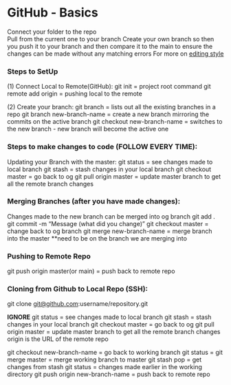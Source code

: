 # **GitHub - Basics**
Connect your folder to the repo <br/>
Pull from the current one to your branch
Create your own branch so then you push it to your branch and then compare it to the main to ensure the changes can be made without any matching errors
For more on [editing style](https://docs.github.com/en/get-started/writing-on-github/getting-started-with-writing-and-formatting-on-github/basic-writing-and-formatting-syntax)

### Steps to SetUp
(1) Connect Local to Remote(GitHub):
git init = project root command
git remote add origin <Repo Location> = pushing local to the remote

(2) Create your branch:
git branch = lists out all the existing branches in a repo
git branch new-branch-name = create a new branch mirroring the commits on the active branch
git checkout new-branch-name = switches to the new branch - new branch will become the active one

### Steps to make changes to code (FOLLOW EVERY TIME):
Updating your Branch with the master:
git status = see changes made to local branch
git stash = stash changes in your local branch
git checkout master = go back to og
git pull origin master = update master branch to get all the remote branch changes   

### Merging Branches (after you have made changes):
Changes made to the new branch can be merged into og branch
git add .
git commit -m “Message (what did you change)”
git checkout master = change back to og branch
git merge new-branch-name = merge branch into the master **need to be on the branch we are merging into

### Pushing to Remote Repo
git push origin master(or main) = push back to remote repo 


### Cloning from Github to Local Repo (SSH):
git clone git@github.com:username/repository.git







****IGNORE****
git status = see changes made to local branch
git stash = stash changes in your local branch
git checkout master = go back to og
git pull origin master = update master branch to get all the remote branch changes
origin is the URL of the remote repo

git checkout new-branch-name = go back to working branch
git status = 
git merge master = merge working branch to master
git stash pop = get changes from stash
git status = changes made earlier in the working directory
git push origin new-branch-name = push back to remote repo
 
